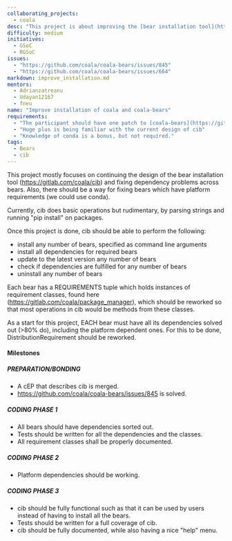 ```yaml
--- 
collaborating_projects: 
  - coala
desc: "This project is about improving the [bear installation tool](https://gitlab.com/coala/cib) and working around platform dependent requirements."
difficulty: medium
initiatives: 
  - GSoC
  - RGSoC
issues: 
  - "https://github.com/coala/coala-bears/issues/845"
  - "https://github.com/coala/coala-bears/issues/664"
markdown: improve_installation.md
mentors: 
  - Adrianzatreanu
  - Udayan12167
  - fneu
name: "Improve installation of coala and coala-bears"
requirements: 
  - "The participant should have one patch to [coala-bears](https://github.com/coala/coala-bears) accepted."
  - "Huge plus is being familiar with the current design of cib"
  - "Knowledge of conda is a bonus, but not required."
tags: 
  - Bears
  - cib
---
```

This project mostly focuses on continuing the design of the
bear installation tool (https://gitlab.com/coala/cib) and fixing
dependency problems across bears. Also, there should be a way for
fixing bears which have platform requirements (we could use conda).

Currently, cib does basic operations but rudimentary, by parsing strings
and running "pip install" on packages.

Once this project is done, cib should be able to perform the following:

 - install any number of bears, specified as command line arguments
 - install all dependencies for required bears
 - update to the latest version any number of bears
 - check if dependencies are fulfilled for any number of bears
 - uninstall any number of bears

Each bear has a REQUIREMENTS tuple which holds instances of requirement classes,
found here (https://gitlab.com/coala/package_manager), which should be
reworked so that most operations in cib would be methods from these classes.

As a start for this project, EACH bear must have all its dependencies solved
out (>80% do), including the platform dependent ones. For this to be done,
DistributionRequirement should be reworked.

#### Milestones

##### PREPARATION/BONDING

* A cEP that describes cib is merged.
* https://github.com/coala/coala-bears/issues/845 is solved.

##### CODING PHASE 1

* All bears should have dependencies sorted out.
* Tests should be written for all the dependencies and the classes.
* All requirement classes shall be properly documented.

##### CODING PHASE 2

* Platform dependencies should be working.

##### CODING PHASE 3

* cib should be fully functional such as that it can be used by users
  instead of having to install all the bears.
* Tests should be written for a full coverage of cib.
* cib should be fully documented, while also having a nice "help" menu.

